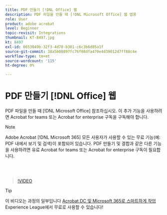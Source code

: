 ```yaml
---
title: PDF 만들기 [!DNL Office] 웹
description: PDF 파일을 만들 때 [!DNL Microsoft Office] 웹 앱용
role: User
product: adobe acrobat
level: Beginner
topic-revisit: Integrations
thumbnail: KT-8497.jpg
kt: 8497
exl-id: 0653049b-32f3-4d78-b301-c6c3b6d85a1f
source-git-commit: 38a5b00897fc76f08dfa470e4d39012d7ff88c4e
workflow-type: tm+mt
source-wordcount: '115'
ht-degree: 0%

---
```


# PDF 만들기 [!DNL Office] 웹

PDF 파일을 만들 때 [!DNL Microsoft Office] 참조하십시오. 이 추가 기능을 사용하려면 Acrobat for teams 또는 Acrobat for enterprise 구독을 구독해야 합니다.

>[!NOTE]
>
>Adobe Acrobat [!DNL Microsoft 365] 모든 사용자가 사용할 수 있는 무료 기능(예: PDF 내에서 보기 및 검색)이 포함되어 있습니다. PDF 만들기 및 결합과 같은 다른 기능을 사용하려면 유료 Acrobat for teams 또는 Acrobat for enterprise 구독이 필요합니다.

<br> 

>[!VIDEO](https://video.tv.adobe.com/v/337482?hidetitle=true)

>[!TIP]
>
>이 비디오는 과정의 일부입니다 [Acrobat DC 및 Microsoft 365로 스마트하게 작업](https://experienceleague.adobe.com/?recommended=Acrobat-U-1-2021.microsoft365) Experience League에서 무료로 사용할 수 있습니다!
